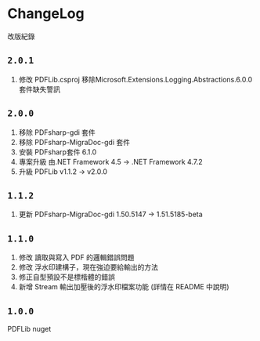 # ChangeLog

改版紀錄

## `2.0.1`

1. 修改 PDFLib.csproj 移除Microsoft.Extensions.Logging.Abstractions.6.0.0套件缺失警訊

## `2.0.0`

1. 移除 PDFsharp-gdi 套件
2. 移除 PDFsharp-MigraDoc-gdi 套件
3. 安裝 PDFsharp套件 6.1.0
4. 專案升級 由.NET Framework 4.5 → .NET Framework 4.7.2 
5. 升級 PDFLib v1.1.2  → v2.0.0

## `1.1.2`

1. 更新 PDFsharp-MigraDoc-gdi 1.50.5147 → 1.51.5185-beta

## `1.1.0`

1. 修改 讀取與寫入 PDF 的邏輯錯誤問題
2. 修改 浮水印建構子，現在強迫要給輸出的方法
3. 修正自型預設不是標楷體的錯誤
4. 新增 Stream 輸出加壓後的浮水印檔案功能 (詳情在 README 中說明)


## `1.0.0 `
PDFLib nuget 

